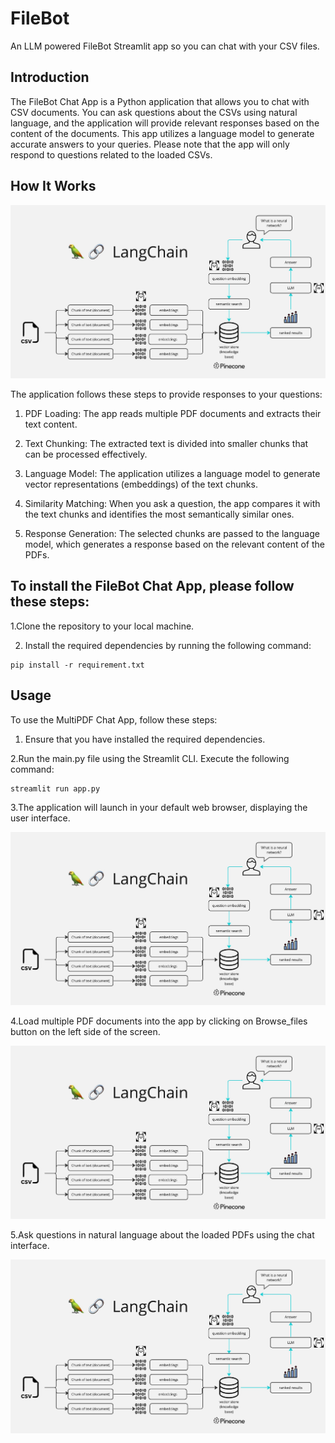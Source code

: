 # FileBot
An LLM powered FileBot Streamlit app so you can chat with your CSV files.

## Introduction
The FileBot Chat App is a Python application that allows you to chat with CSV documents. You can ask questions about the CSVs using natural language, and the application will provide relevant responses based on the content of the documents. This app utilizes a language model to generate accurate answers to your queries. Please note that the app will only respond to questions related to the loaded CSVs.

## How It Works
![Uploading image.png…](images/FileBot_flowchart.png)

The application follows these steps to provide responses to your questions:

1. PDF Loading: The app reads multiple PDF documents and extracts their text content.

2. Text Chunking: The extracted text is divided into smaller chunks that can be processed effectively.

3. Language Model: The application utilizes a language model to generate vector representations (embeddings) of the text chunks.

4. Similarity Matching: When you ask a question, the app compares it with the text chunks and identifies the most semantically similar ones.

5. Response Generation: The selected chunks are passed to the language model, which generates a response based on the relevant content of the PDFs.

## To install the FileBot Chat App, please follow these steps:

1.Clone the repository to your local machine.

2. Install the required dependencies by running the following command:

```
pip install -r requirement.txt
```

## Usage
To use the MultiPDF Chat App, follow these steps:

1. Ensure that you have installed the required dependencies.

2.Run the main.py file using the Streamlit CLI. Execute the following command:

```
streamlit run app.py
```

3.The application will launch in your default web browser, displaying the user interface.

![Uploading image.png…](images/FileBot_flowchart.png)

4.Load multiple PDF documents into the app by clicking on Browse_files button on the left side of the screen.

![Uploading image.png…](images/FileBot_flowchart.png)

5.Ask questions in natural language about the loaded PDFs using the chat interface.

![Uploading image.png…](images/FileBot_flowchart.png)
